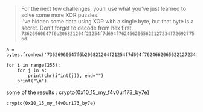 > For the next few challenges, you'll use what you've just learned to solve some more XOR puzzles.
> <br>I've hidden some data using XOR with a single byte, but that byte is a secret. Don't forget to decode from hex first.
> `73626960647f6b206821204f21254f7d694f7624662065622127234f726927756d`

```
a = bytes.fromhex('73626960647f6b206821204f21254f7d694f7624662065622127234f726927756d')

for i in range(255):
    for j in a:
        print(chr(i^int(j)), end="")
    print("\n")
```

some of the results : crypto{0x10_15_my_f4v0ur173_by7e}

`crypto{0x10_15_my_f4v0ur173_by7e}`

